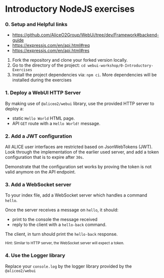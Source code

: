 # Introductory NodeJS exercises

### 0. Setup and Helpful links
- https://github.com/AliceO2Group/WebUi/tree/dev/Framework#backend-guide
- https://expressjs.com/en/api.html#req
- https://expressjs.com/en/api.html#res

1. Fork the repository and clone your forked version locally.
2. Go to the directory of the project: `cd webui-workshop/0-Introductory-Exercises`
3. Install the project dependencies via: `npm ci`. More dependencies will be installed during the exercises

### 1. Deploy a WebUI HTTP Server
By making use of `@aliceo2/webui` library, use the provided HTTP server to deploy a:
- static `Hello World` HTML page.
- API `GET` route with a `Hello World!` message.

### 2. Add a JWT configuration
All ALICE user interfaces are restricted based on JsonWebTokens (JWT). Look through the implementation of the earlier used server, and add a token configuration that is to expire after `30s`.

Demonstrate that the configuration set works by proving the token is not valid anymore on the API endpoint.

### 3. Add a WebSocket server
To your index file, add a WebSocket server which handles a command `hello`. 

Once the server receives a message on `hello`, it should:
- print to the console the message received
- reply to the client with a `hello-back` command.

The client, in turn should print the `hello-back` response.

<sub>Hint: Similar to HTTP server, the WebSocket server will expect a token.</sub> 

### 4. Use the Logger library
Replace your `console.log` by the logger library provided by the `@aliceo2/webui`